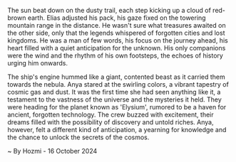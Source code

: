 
The sun beat down on the dusty trail, each step kicking up a cloud of red-brown earth.  Elias adjusted his pack, his gaze fixed on the towering mountain range in the distance. He wasn't sure what treasures awaited on the other side, only that the legends whispered of forgotten cities and lost kingdoms.  He was a man of few words, his focus on the journey ahead, his heart filled with a quiet anticipation for the unknown.  His only companions were the wind and the rhythm of his own footsteps, the echoes of history urging him onwards.

The ship's engine hummed like a giant, contented beast as it carried them towards the nebula.  Anya stared at the swirling colors, a vibrant tapestry of cosmic gas and dust. It was the first time she had seen anything like it, a testament to the vastness of the universe and the mysteries it held.  They were heading for the planet known as 'Elysium', rumored to be a haven for ancient, forgotten technology.  The crew buzzed with excitement, their dreams filled with the possibility of discovery and untold riches.  Anya, however, felt a different kind of anticipation, a yearning for knowledge and the chance to unlock the secrets of the cosmos. 

~ By Hozmi - 16 October 2024
